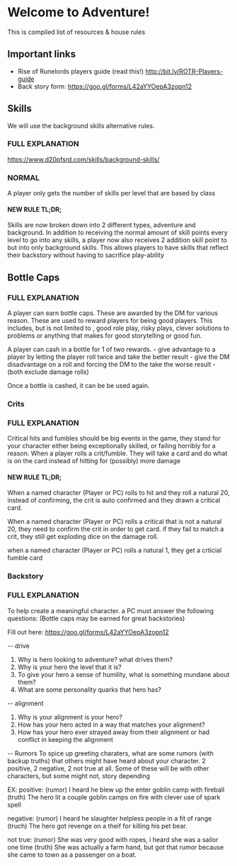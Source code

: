 # Welcome to Adventure!

This is compiled list of resources & house rules 

## Important links

- Rise of Runelords players guide (read this!) http://bit.ly/ROTR-Players-guide
- Back story form:  https://goo.gl/forms/L42aYYOepA3zopn12



## Skills
We will use the background skills alternative rules. 

### FULL EXPLANATION   
https://www.d20pfsrd.com/skills/background-skills/

### NORMAL
A player only gets the number of skills per level that are based by class

#### NEW RULE TL;DR;
Skills are now broken down into 2 different types, adventure and background. In addition to receiving the normal amount of 
skill points every level to go into any skills, a player now also receives 2 addition skill point to but into only background skills. This allows players to have skills that reflect their backstory without having to sacrifice play-ability

## Bottle Caps

### FULL EXPLANATION   
A player can earn bottle caps. These are awarded by the DM for various reason. These are used to reward players for being good players. This includes, but is not limited to , good role play, risky plays, clever solutions to problems or anything that makes for good storytelling or good fun. 

A player can cash in a bottle for 1 of two rewards. 
    - give advantage to a player by letting the player roll twice and take the better result
    - give the DM disadvantage on a roll and forcing the DM to the take the worse result
    - (both exclude damage rolls)

Once a bottle is cashed, it can be be used again. 


### Crits

### FULL EXPLANATION   
Critical hits and fumbles should be big events in the game, they stand for your character either being exceptionally skilled, or failing horribly for a reason. When a player rolls a crit/fumble. They will take a card and do what is on the card instead of hitting for (possibly) more damage


#### NEW RULE TL;DR;

When a named character (Player or PC) rolls to hit and they roll a natural 20, instead of confirming, the crit is auto confirmed and they drawn a critical card. 

When a named character (Player or PC) rolls a critical that is not a natural 20, they need to confirm the crit in order to get card. if they fail to match a crit, they still get exploding dice on the damage roll. 

when a named character (Player or PC) rolls a natural 1, they get a crticial fumble card

### Backstory
### FULL EXPLANATION   

To help create a meaningful character. a PC must answer the following questions: (Bottle caps may be earned for great backstories)

Fill out here: https://goo.gl/forms/L42aYYOepA3zopn12

-- drive
1) Why is hero looking to adventure? what drives them?
2) Why is your hero the level that it is?
3) To give your hero a sense of humility, what is something mundane about them?
4) What are some personality quarks that hero has?

-- alignment
1) Why is your alignment is your hero? 
2) How has your hero acted in a way that matches your alignment?
3) How has your hero ever strayed away from their alignment or had conflict in keeping the alignment

-- Rumors 
To spice up greeting charaters, what are some rumors (with backup truths) that others might have heard about your character. 2 positive, 2 negative, 2 not true at all. Some of these will be with other characters, but some might not, story depending

EX: 
positive: 
(rumor) I heard he blew up the enter goblin camp with fireball
(truth) The hero lit a couple goblin camps on fire with clever use of spark spell

negative: 
(rumor) I heard he slaughter helpless people in a fit of range
(truch) The hero got revenge on a theif for killing his pet bear. 

not true: 
(rumor) She was very good with ropes, i heard she was a sailor one time
(truth) She was actually a farm hand, but got that rumor because she came to town as a passenger on a boat. 

